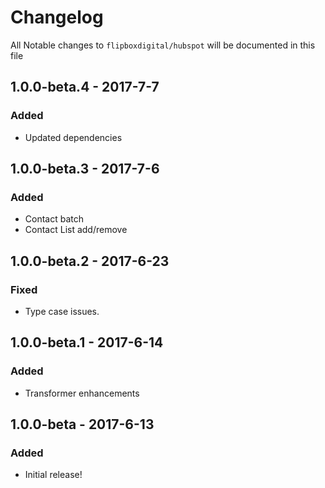 # Changelog
All Notable changes to `flipboxdigital/hubspot` will be documented in this file

## 1.0.0-beta.4 - 2017-7-7
### Added
- Updated dependencies

## 1.0.0-beta.3 - 2017-7-6
### Added
- Contact batch
- Contact List add/remove

## 1.0.0-beta.2 - 2017-6-23
### Fixed
- Type case issues.

## 1.0.0-beta.1 - 2017-6-14
### Added
- Transformer enhancements

## 1.0.0-beta - 2017-6-13
### Added
- Initial release!